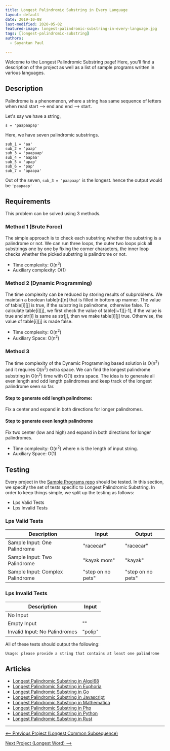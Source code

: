 ```yaml
---
title: Longest Palindromic Substring in Every Language
layout: default
date: 2019-10-08
last-modified: 2020-05-02
featured-image: longest-palindromic-substring-in-every-language.jpg
tags: [longest-palindromic-substring]
authors: 
  - Sayantan Paul

---
```


Welcome to the Longest Palindromic Substring page! Here, you'll find a description of the project as well as a list of sample programs written in various languages.

## Description

Palindrome is a phenomenon, where a string has same sequence of letters when read start --> end and end --> start.

Let's say we have a string,

```
s = 'paapaapap'
```

Here, we have seven palindromic substrings. 

```
sub_1 = 'aa'
sub_2 = 'paap'
sub_3 = 'paapaap'
sub_4 = 'aapaa'
sub_5 = 'apap'
sub_6 = 'pap'
sub_7 = 'apaapa'
```

Out of the seven,  `sub_3 = 'paapaap'` is the longest. hence the output would be `'paapaap'`


## Requirements

This problem can be solved using 3 methods.

### Method 1 (Brute Force)

The simple approach is to check each substring whether the substring is a palindrome or not. We can run three loops, the outer two loops pick all substrings one by one by fixing the corner characters, the inner loop checks whether the picked substring is palindrome or not.

- Time complexity: O(n<sup>3</sup>)
- Auxiliary complexity: O(1)

### Method 2 (Dynamic Programming)

The time complexity can be reduced by storing results of subproblems. We maintain a boolean table[n][n] that is filled in bottom up manner. The value of table[i][j] is true, if the substring is palindrome, otherwise false. To calculate table[i][j], we first check the value of table[i+1][j-1], if the value is true and str[i] is same as str[j], then we make table[i][j] true. Otherwise, the value of table[i][j] is made false.

- Time complexity: O(n<sup>2</sup>)
- Auxiliary Space: O(n<sup>2</sup>)

### Method 3

The time complexity of the Dynamic Programming based solution is O(n<sup>2</sup>) and it requires O(n<sup>2</sup>) extra space. We can find the longest palindrome substring in O(n<sup>2</sup>) time with O(1) extra space. The idea is to generate all even length and odd length palindromes and keep track of the longest palindrome seen so far.

#### Step to generate odd length palindrome:

Fix a center and expand in both directions for longer palindromes.

#### Step to generate even length palindrome

Fix two center (low and high) and expand in both directions for longer palindromes.

- Time complexity: O(n<sup>2</sup>) where n is the length of input string.
- Auxiliary Space: O(1)


## Testing

Every project in the [Sample Programs repo](https://github.com/TheRenegadeCoder/sample-programs) should be tested.
In this section, we specify the set of tests specific to Longest Palindromic Substring.
In order to keep things simple, we split up the testing as follows:

- Lps Valid Tests
- Lps Invalid Tests

### Lps Valid Tests

| Description | Input | Output |
| ----------- | ----- | ------ |
| Sample Input: One Palindrome | "racecar" | "racecar" |
| Sample Input: Two Palindrome | "kayak mom" | "kayak" |
| Sample Input: Complex Palindrome | "step on no pets" | "step on no pets" |

### Lps Invalid Tests

| Description | Input |
| ----------- | ----- |
| No Input |  |
| Empty Input | "" |
| Invalid Input: No Palindromes | "polip" |

All of these tests should output the following:

```
Usage: please provide a string that contains at least one palindrome
```


## Articles

- [Longest Palindromic Substring in Algol68](https://rzuckerm.github.io/sample-programs-website-copy/projects/longest-palindromic-substring/algol68)
- [Longest Palindromic Substring in Euphoria](https://rzuckerm.github.io/sample-programs-website-copy/projects/longest-palindromic-substring/euphoria)
- [Longest Palindromic Substring in Go](https://rzuckerm.github.io/sample-programs-website-copy/projects/longest-palindromic-substring/go)
- [Longest Palindromic Substring in Javascript](https://rzuckerm.github.io/sample-programs-website-copy/projects/longest-palindromic-substring/javascript)
- [Longest Palindromic Substring in Mathematica](https://rzuckerm.github.io/sample-programs-website-copy/projects/longest-palindromic-substring/mathematica)
- [Longest Palindromic Substring in Php](https://rzuckerm.github.io/sample-programs-website-copy/projects/longest-palindromic-substring/php)
- [Longest Palindromic Substring in Python](https://rzuckerm.github.io/sample-programs-website-copy/projects/longest-palindromic-substring/python)
- [Longest Palindromic Substring in Rust](https://rzuckerm.github.io/sample-programs-website-copy/projects/longest-palindromic-substring/rust)

***

<nav class="project-nav">

<div id="prev" markdown="1">

[<-- Previous Project (Longest Common Subsequence)](https://rzuckerm.github.io/sample-programs-website-copy/projects/longest-common-subsequence)

</div>

<div id="next" markdown="1">

[Next Project (Longest Word) -->](https://rzuckerm.github.io/sample-programs-website-copy/projects/longest-word)

</div>

</nav>